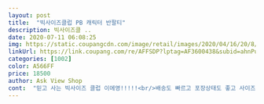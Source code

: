 ```yaml
---
layout: post 
title:  "빅사이즈클럽 PB 캐릭터 반팔티" 
description: 빅사이즈클 ..
date: 2020-07-11 06:08:25 
img: https://static.coupangcdn.com/image/retail/images/2020/04/16/20/8/df685cda-d7d3-415a-b0e8-5d557d7c7d6d.jpg 
linkUrl: https://link.coupang.com/re/AFFSDP?lptag=AF3600438&subid=ahnPublicAsk&pageKey=1478183805&itemId=2539590470&vendorItemId=70482149260&traceid=V0-113-f36d48754ddc87b9 
categories: [1002] 
color: A566FF 
price: 18500 
author: Ask View Shop 
cont:  "믿고 사는 빅사이즈 클럽 이에영!!!!!<br/>배송도 빠르고 포장상태도 좋고 사이즈는 다행히 잘 맞아서 좋아요 잘입을께요<br/>저도 남자친구도 오버핏으로 입는걸 너무 좋아해서ㅠㅠ 최고에요 진짜!!!!!!<br/>품질은 일반 반팔티로 보시면 되시고  상품착용 후 밖에나가서 아는분이 뒤에서 보면 야톰!!! 하고 부를거에요 ㅎ<br/>" 
---
```


